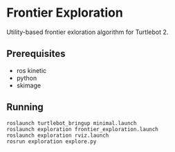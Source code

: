 # Frontier Exploration

Utility-based frontier exloration algorithm for Turtlebot 2.

## Prerequisites

* ros kinetic
* python
* skimage

## Running

```
roslaunch turtlebot_bringup minimal.launch
roslaunch exploration frontier_exploration.launch
roslaunch exploration rviz.launch
rosrun exploration explore.py
```